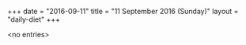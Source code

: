 +++
date = "2016-09-11"
title = "11 September 2016 (Sunday)"
layout = "daily-diet"
+++


\<no entries\>
